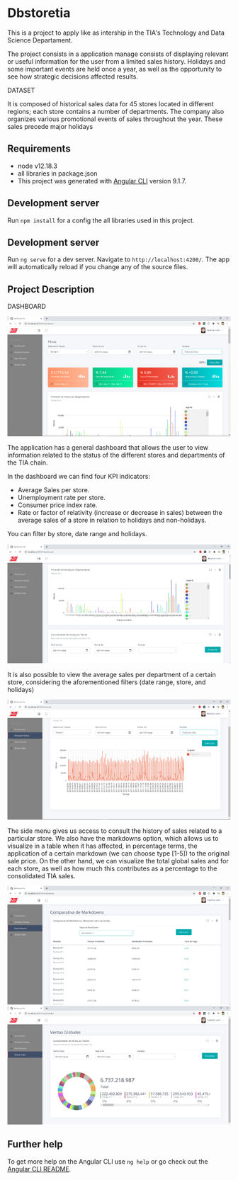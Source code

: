 # Dbstoretia

This is a project to apply like as intership in the TIA's Technology and Data Science Departament.

The project consists in a application manage consists of displaying relevant or useful information for the user from a limited sales history. Holidays and some important events are held once a year, as well as the opportunity to see how strategic decisions affected results.

DATASET

It is composed of historical sales data for 45 stores located in different regions; each store contains a number of departments. The company also organizes various promotional events of sales throughout the year. These sales precede major holidays


## Requirements
- node v12.18.3
- all libraries in package.json
- This project was generated with [Angular CLI](https://github.com/angular/angular-cli) version 9.1.7.


## Development server

Run `npm install` for a config the all libraries used in this project.

## Development server

Run `ng serve` for a dev server. Navigate to `http://localhost:4200/`. The app will automatically reload if you change any of the source files.


## Project Description
DASHBOARD

![Alt text](https://github.com/NeythLevanest/dashboardstore/blob/main/screenshots/dashboard1.png "Dashboard")

The application has a general dashboard that allows the user to view information related to the status of the different stores and departments of the TIA chain.

In the dashboard we can find four KPI indicators:
- Average Sales per store.
- Unemployment rate per store.
- Consumer price index rate.
- Rate or factor of relativity (increase or decrease in sales) between the average sales of a store in relation to holidays and non-holidays.

You can filter by store, date range and holidays.



![Alt text](https://github.com/NeythLevanest/dashboardstore/blob/main/screenshots/dashboard2.png "Dashboard Departamentos")

It is also possible to view the average sales per department of a certain store, considering the aforementioned filters (date range, store, and holidays)

![Alt text](https://github.com/NeythLevanest/dashboardstore/blob/main/screenshots/dashboard3.png "Dashboard Options Chart")

The side menu gives us access to consult the history of sales related to a particular store. We also have the markdowns option, which allows us to visualize in a table when it has affected, in percentage terms, the application of a certain markdown (we can choose type [1-5]) to the original sale price. On the other hand, we can visualize the total global sales and for each store, as well as how much this contributes as a percentage to the consolidated TIA sales.

![Alt text](https://github.com/NeythLevanest/dashboardstore/blob/main/screenshots/dashboard4.png "Dashboard Options Chart")
![Alt text](https://github.com/NeythLevanest/dashboardstore/blob/main/screenshots/dashboard5.png "Dashboard Options Chart")




## Further help

To get more help on the Angular CLI use `ng help` or go check out the [Angular CLI README](https://github.com/angular/angular-cli/blob/master/README.md).
